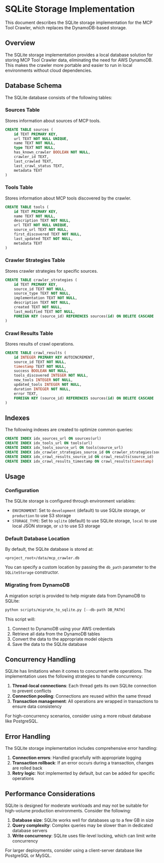 # SQLite Storage Implementation

This document describes the SQLite storage implementation for the MCP Tool Crawler, which replaces the DynamoDB-based storage.

## Overview

The SQLite storage implementation provides a local database solution for storing MCP Tool Crawler data, eliminating the need for AWS DynamoDB. This makes the crawler more portable and easier to run in local environments without cloud dependencies.

## Database Schema

The SQLite database consists of the following tables:

### Sources Table

Stores information about sources of MCP tools.

```sql
CREATE TABLE sources (
    id TEXT PRIMARY KEY,
    url TEXT NOT NULL UNIQUE,
    name TEXT NOT NULL,
    type TEXT NOT NULL,
    has_known_crawler BOOLEAN NOT NULL,
    crawler_id TEXT,
    last_crawled TEXT,
    last_crawl_status TEXT,
    metadata TEXT
)
```

### Tools Table

Stores information about MCP tools discovered by the crawler.

```sql
CREATE TABLE tools (
    id TEXT PRIMARY KEY,
    name TEXT NOT NULL,
    description TEXT NOT NULL,
    url TEXT NOT NULL UNIQUE,
    source_url TEXT NOT NULL,
    first_discovered TEXT NOT NULL,
    last_updated TEXT NOT NULL,
    metadata TEXT
)
```

### Crawler Strategies Table

Stores crawler strategies for specific sources.

```sql
CREATE TABLE crawler_strategies (
    id TEXT PRIMARY KEY,
    source_id TEXT NOT NULL,
    source_type TEXT NOT NULL,
    implementation TEXT NOT NULL,
    description TEXT NOT NULL,
    created TEXT NOT NULL,
    last_modified TEXT NOT NULL,
    FOREIGN KEY (source_id) REFERENCES sources(id) ON DELETE CASCADE
)
```

### Crawl Results Table

Stores results of crawl operations.

```sql
CREATE TABLE crawl_results (
    id INTEGER PRIMARY KEY AUTOINCREMENT,
    source_id TEXT NOT NULL,
    timestamp TEXT NOT NULL,
    success BOOLEAN NOT NULL,
    tools_discovered INTEGER NOT NULL,
    new_tools INTEGER NOT NULL,
    updated_tools INTEGER NOT NULL,
    duration INTEGER NOT NULL,
    error TEXT,
    FOREIGN KEY (source_id) REFERENCES sources(id) ON DELETE CASCADE
)
```

## Indexes

The following indexes are created to optimize common queries:

```sql
CREATE INDEX idx_sources_url ON sources(url)
CREATE INDEX idx_tools_url ON tools(url)
CREATE INDEX idx_tools_source_url ON tools(source_url)
CREATE INDEX idx_crawler_strategies_source_id ON crawler_strategies(source_id)
CREATE INDEX idx_crawl_results_source_id ON crawl_results(source_id)
CREATE INDEX idx_crawl_results_timestamp ON crawl_results(timestamp)
```

## Usage

### Configuration

The SQLite storage is configured through environment variables:

- `ENVIRONMENT`: Set to `development` (default) to use SQLite storage, or `production` to use S3 storage
- `STORAGE_TYPE`: Set to `sqlite` (default) to use SQLite storage, `local` to use local JSON storage, or `s3` to use S3 storage

### Default Database Location

By default, the SQLite database is stored at:

```
<project_root>/data/mcp_crawler.db
```

You can specify a custom location by passing the `db_path` parameter to the `SQLiteStorage` constructor.

### Migrating from DynamoDB

A migration script is provided to help migrate data from DynamoDB to SQLite:

```bash
python scripts/migrate_to_sqlite.py [--db-path DB_PATH]
```

This script will:
1. Connect to DynamoDB using your AWS credentials
2. Retrieve all data from the DynamoDB tables
3. Convert the data to the appropriate model objects
4. Save the data to the SQLite database

## Concurrency Handling

SQLite has limitations when it comes to concurrent write operations. The implementation uses the following strategies to handle concurrency:

1. **Thread-local connections**: Each thread gets its own SQLite connection to prevent conflicts
2. **Connection pooling**: Connections are reused within the same thread
3. **Transaction management**: All operations are wrapped in transactions to ensure data consistency

For high-concurrency scenarios, consider using a more robust database like PostgreSQL.

## Error Handling

The SQLite storage implementation includes comprehensive error handling:

1. **Connection errors**: Handled gracefully with appropriate logging
2. **Transaction rollback**: If an error occurs during a transaction, changes are rolled back
3. **Retry logic**: Not implemented by default, but can be added for specific operations

## Performance Considerations

SQLite is designed for moderate workloads and may not be suitable for high-volume production environments. Consider the following:

1. **Database size**: SQLite works well for databases up to a few GB in size
2. **Query complexity**: Complex queries may be slower than in dedicated database servers
3. **Write concurrency**: SQLite uses file-level locking, which can limit write concurrency

For larger deployments, consider using a client-server database like PostgreSQL or MySQL.

